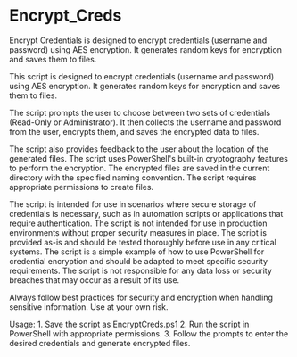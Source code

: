 # Encrypt_Creds
Encrypt Credentials is designed to encrypt credentials (username and password) using AES encryption. It generates random keys for encryption and saves them to files.

This script is designed to encrypt credentials (username and password) using AES encryption.
It generates random keys for encryption and saves them to files.

The script prompts the user to choose between two sets of credentials (Read-Only or Administrator).
It then collects the username and password from the user, encrypts them, and saves the encrypted data to files.

The script also provides feedback to the user about the location of the generated files.
The script uses PowerShell's built-in cryptography features to perform the encryption.
The encrypted files are saved in the current directory with the specified naming convention.
The script requires appropriate permissions to create files.

The script is intended for use in scenarios where secure storage of credentials is necessary, such as in automation scripts or applications that require authentication.
The script is not intended for use in production environments without proper security measures in place.
The script is provided as-is and should be tested thoroughly before use in any critical systems.
The script is a simple example of how to use PowerShell for credential encryption and should be adapted to meet specific security requirements.
The script is not responsible for any data loss or security breaches that may occur as a result of its use.

Always follow best practices for security and encryption when handling sensitive information.
Use at your own risk.

Usage:
    1. Save the script as EncryptCreds.ps1
    2. Run the script in PowerShell with appropriate permissions.
    3. Follow the prompts to enter the desired credentials and generate encrypted files.
